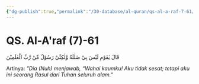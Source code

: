 ```yaml
---
{"dg-publish":true,"permalink":"/30-database/al-quran/qs-al-a-raf-7-61/"}
---
```



# QS. Al-A'raf (7)-61
قَالَ يٰقَوْمِ لَيْسَ بِيْ ضَلٰلَةٌ وَّلٰكِنِّيْ رَسُوْلٌ مِّنْ رَّبِّ الْعٰلَمِيْنَ 

Artinya: *"Dia (Nuh) menjawab, “Wahai kaumku! Aku tidak sesat; tetapi aku ini seorang Rasul dari Tuhan seluruh alam."*
